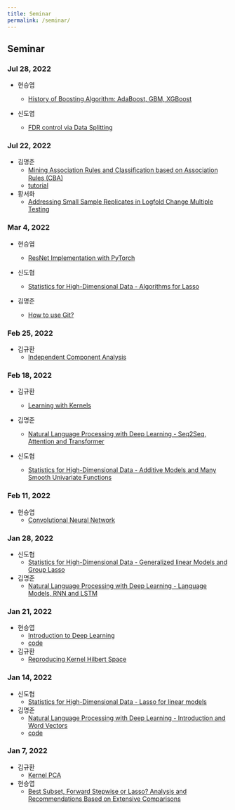 ```yaml
---
title: Seminar
permalink: /seminar/
---
```


## **Seminar**

### Jul 28, 2022

* 현승엽
    - [History of Boosting Algorithm: AdaBoost, GBM, XGBoost](./files/Boosting.pdf)

* 신도엽
    - [FDR control via Data Splitting](./files/FDR-control-via-Data-Splitting.pdf)


### Jul 22, 2022

* 김명준
    - [Mining Association Rules and Classiﬁcation based on Association Rules (CBA)](./files/20220722_cba.pdf)
    - [tutorial](./files/arules_tutorial.html)
* 황서화 
    - [Addressing Small Sample Replicates in Logfold Change Multiple Testing](./files/20220722_lab_seminar.pdf)

### Mar 4, 2022

* 현승엽
    - [ResNet Implementation with PyTorch](./files/ResNet_Implementation_wit_PyTorch.html)

* 신도협
    - [Statistics for High-Dimensional Data - Algorithms for Lasso](./files/algorithm_lasso.pdf)

* 김명준
    - [How to use Git?](./files/20220304_git.pdf)


### Feb 25, 2022

* 김규환
    - [Independent Component Analysis](./files/ICA.pdf)


### Feb 18, 2022

* 김규환
    - [Learning with Kernels](./files/Learning_with_Kernels.pdf)

* 김명준
    - [Natural Language Processing with Deep Learning - Seq2Seq, Attention and Transformer](./files/20220218_transformer.pdf)

* 신도협
    - [Statistics for High-Dimensional Data - Additive Models and Many Smooth Univariate Functions](./files/HDA_chapter5.pdf)


### Feb 11, 2022

* 현승엽
    - [Convolutional Neural Network](./files/Convolutional_Neural_Network.pdf)


### Jan 28, 2022

* 신도협
    - [Statistics for High-Dimensional Data - Generalized linear Models and Group Lasso](./files/HDA_chapter-3.pdf)
* 김명준
    - [Natural Language Processing with Deep Learning - Language Models, RNN and LSTM](./files/20220128_rnn_lstm.pdf)


### Jan 21, 2022

* 현승엽
    - [Introduction to Deep Learning](./files/deeplearning_intro.pdf)
    - [code](./files/ResNet_Implementation_with_PyTorch.html)
* 김규환
    - [Reproducing Kernel Hilbert Space](./files/RKHS.pdf)


### Jan 14, 2022

* 신도협
    - [Statistics for High-Dimensional Data - Lasso for linear models](./files/HDA_chapter-2.pdf)
* 김명준
    - [Natural Language Processing with Deep Learning - Introduction and Word Vectors](./files/20220114_word_embeddings.pdf)
    - [code](./files/word2vec_glove.ipynb)


### Jan 7, 2022

* 김규환 
    - [Kernel PCA](./files/Kernel_PCA.pdf)
* 현승엽 
    - [Best Subset, Forward Stepwise or Lasso? Analysis and Recommendations Based on Extensive Comparisons](./files/Best_Subset_Forward_Stepwise_or_Lasso.pdf)

    